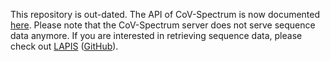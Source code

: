This repository is out-dated. The API of CoV-Spectrum is now documented [here](https://github.com/cevo-public/cov-spectrum-server/tree/develop/docs/api.md). Please note that the CoV-Spectrum server does not serve sequence data anymore. If you are interested in retrieving sequence data, please check out [LAPIS](https://cov-spectrum.ethz.ch/public) ([GitHub](https://github.com/cevo-public/LAPIS)).
